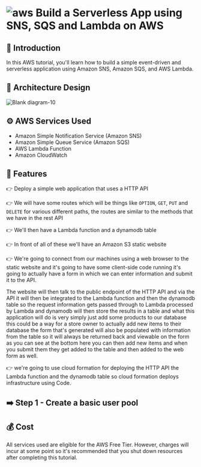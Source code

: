 # ![aws](https://github.com/julien-muke/Search-Engine-Website-using-AWS/assets/110755734/01cd6124-8014-4baa-a5fe-bd227844d263)     Build a Serverless App using SNS, SQS and Lambda on AWS


## 🤖 Introduction

In this AWS tutorial, you'll learn how to build a simple event-driven and serverless application using Amazon SNS, Amazon SQS, and AWS Lambda. 


## 📐 Architecture Design


![Blank diagram-10](https://github.com/julien-muke/aws-serverless-app-with-sns-sqs/assets/110755734/a79f6fd4-7451-4ac6-bf7c-89d9c161f8c6)



## ⚙️ AWS Services Used

* Amazon Simple Notification Service (Amazon SNS)
* Amazon Simple Queue Service (Amazon SQS)
* AWS Lambda Function
* Amazon CloudWatch


## 🔋 Features



👉 Deploy a simple web application that uses a HTTP API

👉 We will have some routes which will be things like `OPTION`, `GET`, `PUT` and `DELETE` for various different paths, the routes are similar to the methods that we have in the rest API

👉 We'll then have a Lambda function and a dynamodb table

👉 In front of all of these we'll have an Amazon S3 static website

👉 We're going to connect from our machines using a web browser to the static website and it's going to have some client-side code running it's going to actually have a form in which we can enter information and submit it to the API.

The website will then talk to the public endpoint of the HTTP API and via the API it will then be integrated to the Lambda function and then the dynamodb table so the request information gets passed through to Lambda processed by Lambda and dynamodb will then store the results in a table and what this application will do is very simply just add some products to our database this could be a way for a store owner to actually add new items to their database the form that's generated will also be populated with information from the table so it will always be returned back and viewable on the form as you can see at the bottom here you can then add new items and when you submit them they get added to the table and then added to the web form as well.

👉 we're going to use cloud formation for deploying the HTTP API the Lambda function and the dynamodb table so cloud formation deploys infrastructure using Code.



## ➡️ Step 1 - Create a basic user pool







## 💰 Cost

All services used are eligible for the AWS Free Tier. However, charges will incur at some point so it's recommended that you shut down resources after completing this tutorial.
